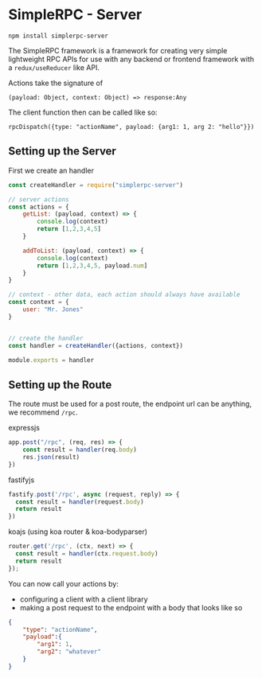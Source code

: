 # SimpleRPC - Server

`npm install simplerpc-server`

The SimpleRPC framework is a framework for creating very simple lightweight RPC APIs for use with any backend or frontend framework with a `redux/useReducer` like API.

Actions take the signature of

`(payload: Object, context: Object) => response:Any`

The client function then can be called like so:

`rpcDispatch({type: "actionName", payload: {arg1: 1, arg 2: "hello"}})`

## Setting up the Server

First we create an handler

```js
const createHandler = require("simplerpc-server")

// server actions
const actions = {
    getList: (payload, context) => {
        console.log(context)
        return [1,2,3,4,5]
    }

    addToList: (payload, context) => {
        console.log(context)
        return [1,2,3,4,5, payload.num]
    }
}

// context - other data, each action should always have available
const context = {
    user: "Mr. Jones"
}


// create the handler
const handler = createHandler({actions, context})

module.exports = handler
```

## Setting up the Route
The route must be used for a post route, the endpoint url can be anything, we recommend `/rpc`.

expressjs
```js
app.post("/rpc", (req, res) => {
    const result = handler(req.body)
    res.json(result)
})
```

fastifyjs
```js
fastify.post('/rpc', async (request, reply) => {
  const result = handler(request.body)
  return result
})
```

koajs (using koa router & koa-bodyparser)
```js
router.get('/rpc', (ctx, next) => {
  const result = handler(ctx.request.body)
  return result
});
```

You can now call your actions by:

- configuring a client with a client library
- making a post request to the endpoint with a body that looks like so

```json
{
    "type": "actionName",
    "payload":{
        "arg1": 1,
        "arg2": "whatever"
    }
}